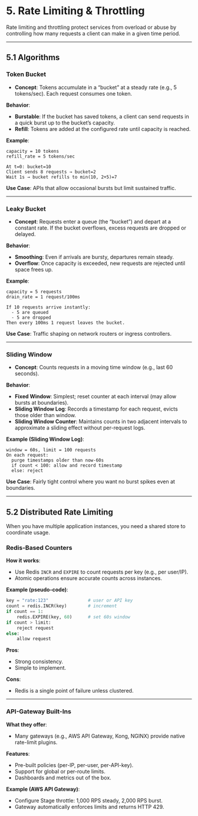 # 5. Rate Limiting & Throttling

Rate limiting and throttling protect services from overload or abuse by controlling how many requests a client can make in a given time period.

---

## 5.1 Algorithms

### Token Bucket

- **Concept**: Tokens accumulate in a “bucket” at a steady rate (e.g., 5 tokens/sec). Each request consumes one token.

**Behavior**:
- **Burstable**: If the bucket has saved tokens, a client can send requests in a quick burst up to the bucket’s capacity.
- **Refill**: Tokens are added at the configured rate until capacity is reached.

**Example**:
```text
capacity = 10 tokens
refill_rate = 5 tokens/sec

At t=0: bucket=10
Client sends 8 requests → bucket=2
Wait 1s → bucket refills to min(10, 2+5)=7
```

**Use Case**: APIs that allow occasional bursts but limit sustained traffic.

---

### Leaky Bucket

- **Concept**: Requests enter a queue (the “bucket”) and depart at a constant rate. If the bucket overflows, excess requests are dropped or delayed.

**Behavior**:
- **Smoothing**: Even if arrivals are bursty, departures remain steady.
- **Overflow**: Once capacity is exceeded, new requests are rejected until space frees up.

**Example**:
```text
capacity = 5 requests
drain_rate = 1 request/100ms

If 10 requests arrive instantly:
  - 5 are queued
  - 5 are dropped
Then every 100ms 1 request leaves the bucket.
```

**Use Case**: Traffic shaping on network routers or ingress controllers.

---

### Sliding Window

- **Concept**: Counts requests in a moving time window (e.g., last 60 seconds).

**Behavior**:
- **Fixed Window**: Simplest; reset counter at each interval (may allow bursts at boundaries).
- **Sliding Window Log**: Records a timestamp for each request, evicts those older than window.
- **Sliding Window Counter**: Maintains counts in two adjacent intervals to approximate a sliding effect without per-request logs.

**Example (Sliding Window Log)**:
```text
window = 60s, limit = 100 requests
On each request:
  purge timestamps older than now-60s
  if count < 100: allow and record timestamp
  else: reject
```

**Use Case**: Fairly tight control where you want no burst spikes even at boundaries.

---

## 5.2 Distributed Rate Limiting

When you have multiple application instances, you need a shared store to coordinate usage.

### Redis-Based Counters

**How it works**:
- Use Redis `INCR` and `EXPIRE` to count requests per key (e.g., per user/IP).
- Atomic operations ensure accurate counts across instances.

**Example (pseudo-code)**:
```python
key = "rate:123"               # user or API key
count = redis.INCR(key)        # increment
if count == 1:
    redis.EXPIRE(key, 60)      # set 60s window
if count > limit:
    reject request
else:
    allow request
```

**Pros**:
- Strong consistency.
- Simple to implement.

**Cons**:
- Redis is a single point of failure unless clustered.

---

### API-Gateway Built-Ins

**What they offer**:
- Many gateways (e.g., AWS API Gateway, Kong, NGINX) provide native rate-limit plugins.

**Features**:
- Pre-built policies (per-IP, per-user, per-API-key).
- Support for global or per-route limits.
- Dashboards and metrics out of the box.

**Example (AWS API Gateway)**:
- Configure Stage throttle: 1,000 RPS steady, 2,000 RPS burst.
- Gateway automatically enforces limits and returns HTTP 429.
